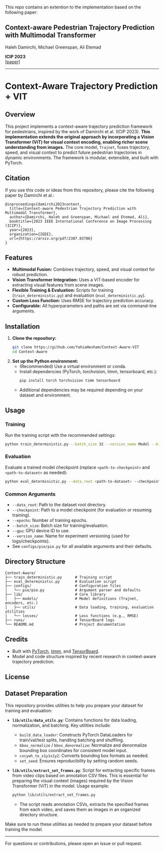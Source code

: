 This repo contains an extention to the implementation based on the following paper:

## Context-aware Pedestrian Trajectory Prediction with Multimodal Transformer

Haleh Damirchi, Michael Greenspan, Ali Etemad

**ICIP 2023**  
[[paper](https://arxiv.org/pdf/2307.03786)]

---

# Context-Aware Trajectory Prediction + VIT

## Overview
This project implements a context-aware trajectory prediction framework for pedestrians, inspired by the work of Damirchi et al. (ICIP 2023). **This implementation extends the original approach by incorporating a Vision Transformer (ViT) for visual context encoding, enabling richer scene understanding from images.** The core model, `Trajnet`, fuses trajectory, speed, and visual context to predict future pedestrian trajectories in dynamic environments. The framework is modular, extensible, and built with PyTorch.

## Citation
If you use this code or ideas from this repository, please cite the following paper by Damirchi et al.:

```
@inproceedings{damirchi2023context,
  title={Context-aware Pedestrian Trajectory Prediction with Multimodal Transformer},
  author={Damirchi, Haleh and Greenspan, Michael and Etemad, Ali},
  booktitle={2023 IEEE International Conference on Image Processing (ICIP)},
  year={2023},
  organization={IEEE},
  url={https://arxiv.org/pdf/2307.03786}
}
```

## Features
- **Multimodal Fusion:** Combines trajectory, speed, and visual context for robust prediction.
- **Vision Transformer Integration:** Uses a ViT-based encoder for extracting visual features from scene images.
- **Flexible Training & Evaluation:** Scripts for training (`train_deterministic.py`) and evaluation (`eval_deterministic.py`).
- **Custom Loss Function:** Uses RMSE for trajectory prediction accuracy.
- **Configurable:** All hyperparameters and paths are set via command-line arguments.

## Installation
1. **Clone the repository:**
   ```bash
   git clone https://github.com/YahiaHesham/Context-Aware-VIT
   cd Context-Aware
   ```
2. **Set up the Python environment:**
   - (Recommended) Use a virtual environment or conda.
   - Install dependencies (PyTorch, torchvision, timm, tensorboard, etc.):
     ```bash
     pip install torch torchvision timm tensorboard
     ```
   - Additional dependencies may be required depending on your dataset and environment.

## Usage
### Training
Run the training script with the recommended settings:
```bash
python train_deterministic.py --batch_size 32 --version_name Model --hidden_size_traj 256 --hidden_size_sp 128 --d_model_traj 256 --d_model_sp 128 --d_inner 1024 --d_k 32 --d_v 32 --n_head 16 --epochs 10 --patience 10
```

### Evaluation
Evaluate a trained model checkpoint (replace `<path-to-checkpoint>` and `<path-to-dataset>` as needed):
```bash
python eval_deterministic.py --data_root <path-to-dataset> --checkpoint <path-to-checkpoint> --batch_size 32 --hidden_size_traj 256 --hidden_size_sp 128 --d_model_traj 256 --d_model_sp 128 --d_inner 1024 --d_k 32 --d_v 32 --n_head 16
```

### Common Arguments
- `--data_root`: Path to the dataset root directory.
- `--checkpoint`: Path to a model checkpoint (for evaluation or resuming training).
- `--epochs`: Number of training epochs.
- `--batch_size`: Batch size for training/evaluation.
- `--gpu`: GPU device ID to use.
- `--version_name`: Name for experiment versioning (used for logs/checkpoints).
- See `configs/pie/pie.py` for all available arguments and their defaults.

## Directory Structure
```
Context-Aware/
├── train_deterministic.py      # Training script
├── eval_deterministic.py       # Evaluation script
├── configs/                    # Configuration files
│   └── pie/pie.py              # Argument parser and defaults
├── lib/                        # Core library
│   ├── models/                 # Model definitions (Trajnet, encoders, etc.)
│   ├── utils/                  # Data loading, training, evaluation utilities
│   └── losses/                 # Loss functions (e.g., RMSE)
├── runs/                       # TensorBoard logs
└── README.md                   # Project documentation
```


## Credits
- Built with [PyTorch](https://pytorch.org/), [timm](https://github.com/huggingface/pytorch-image-models), and [TensorBoard](https://www.tensorflow.org/tensorboard).
- Model and code structure inspired by recent research in context-aware trajectory prediction.

## License

## Dataset Preparation

This repository provides utilities to help you prepare your dataset for training and evaluation:

- **`lib/utils/data_utils.py`**: Contains functions for data loading, normalization, and batching. Key utilities include:
  - `build_data_loader`: Constructs PyTorch DataLoaders for train/val/test splits, handling batching and shuffling.
  - `bbox_normalize` / `bbox_denormalize`: Normalize and denormalize bounding box coordinates for consistent model input.
  - `cxcywh_to_x1y1x2y2`: Converts bounding box formats as needed.
  - `set_seed`: Ensures reproducibility by setting random seeds.

- **`lib/utils/extract_set_frames.py`**: Script for extracting specific frames from video clips based on annotation CSV files. This is essential for preparing the visual context (images) required by the Vision Transformer (ViT) in the model. Usage example:
  ```bash
  python lib/utils/extract_set_frames.py
  ```
  - The script reads annotation CSVs, extracts the specified frames from each video, and saves them as images in an organized directory structure.

Make sure to run these utilities as needed to prepare your dataset before training the model.

---
For questions or contributions, please open an issue or pull request.
